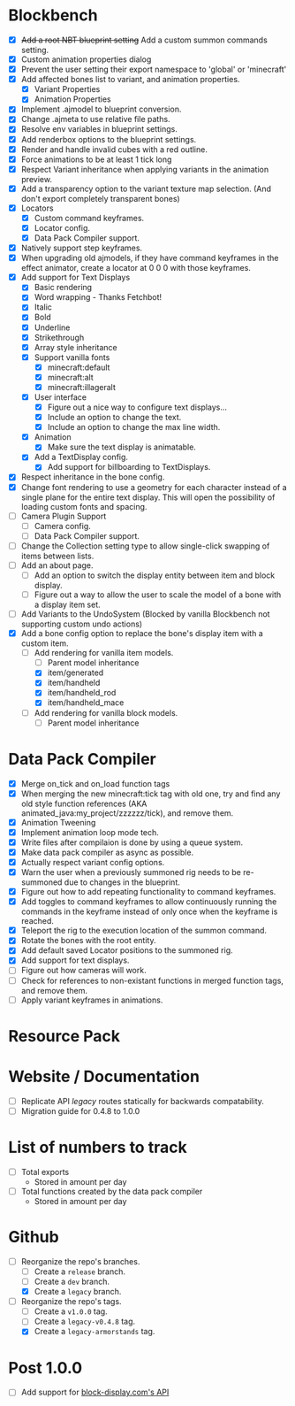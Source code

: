 
# Blockbench
- [x] ~~Add a root NBT blueprint setting~~ Add a custom summon commands setting.
- [x] Custom animation properties dialog
- [x] Prevent the user setting their export namespace to 'global' or 'minecraft'
- [x] Add affected bones list to variant, and animation properties.
    - [x] Variant Properties
    - [x] Animation Properties
- [x] Implement .ajmodel to blueprint conversion.
- [x] Change .ajmeta to use relative file paths.
- [x] Resolve env variables in blueprint settings.
- [x] Add renderbox options to the blueprint settings.
- [x] Render and handle invalid cubes with a red outline.
- [x] Force animations to be at least 1 tick long
- [x] Respect Variant inheritance when applying variants in the animation preview.
- [x] Add a transparency option to the variant texture map selection. (And don't export completely transparent bones)
- [x] Locators
    - [x] Custom command keyframes.
    - [x] Locator config.
    - [x] Data Pack Compiler support.
- [x] Natively support step keyframes.
- [x] When upgrading old ajmodels, if they have command keyframes in the effect animator, create a locator at 0 0 0 with those keyframes.
- [x] Add support for Text Displays
    - [x] Basic rendering
    - [x] Word wrapping - Thanks Fetchbot!
    - [x] Italic
    - [x] Bold
    - [x] Underline
    - [x] Strikethrough
    - [x] Array style inheritance
    - [x] Support vanilla fonts
        - [x] minecraft:default
        - [x] minecraft:alt
        - [x] minecraft:illageralt
    - [x] User interface
        - [x] Figure out a nice way to configure text displays...
        - [x] Include an option to change the text.
        - [x] Include an option to change the max line width.
    - [x] Animation
        - [x] Make sure the text display is animatable.
    - [x] Add a TextDisplay config.
        - [x] Add support for billboarding to TextDisplays.
- [x] Respect inheritance in the bone config.
- [x] Change font rendering to use a geometry for each character instead of a single plane for the entire text display. This will open the possibility of loading custom fonts and spacing.
- [ ] Camera Plugin Support
    - [ ] Camera config.
    - [ ] Data Pack Compiler support.
- [ ] Change the Collection setting type to allow single-click swapping of items between lists.
- [ ] Add an about page.
    - [ ] Add an option to switch the display entity between item and block display.
    - [ ] Figure out a way to allow the user to scale the model of a bone with a display item set.
- [ ] Add Variants to the UndoSystem (Blocked by vanilla Blockbench not supporting custom undo actions)
- [x] Add a bone config option to replace the bone's display item with a custom item.
    - [ ] Add rendering for vanilla item models.
        - [ ] Parent model inheritance
        - [x] item/generated
        - [x] item/handheld
        - [x] item/handheld_rod
        - [x] item/handheld_mace
    - [ ] Add rendering for vanilla block models.
        - [ ] Parent model inheritance

# Data Pack Compiler
- [x] Merge on_tick and on_load function tags
- [x] When merging the new minecraft:tick tag with old one, try and find any old style function references (AKA animated_java:my_project/zzzzzz/tick), and remove them.
- [x] Animation Tweening
- [x] Implement animation loop mode tech.
- [x] Write files after compilaion is done by using a queue system.
- [x] Make data pack compiler as async as possible.
- [x] Actually respect variant config options.
- [x] Warn the user when a previously summoned rig needs to be re-summoned due to changes in the blueprint.
- [x] Figure out how to add repeating functionality to command keyframes.
- [x] Add toggles to command keyframes to allow continuously running the commands in the keyframe instead of only once when the keyframe is reached.
- [x] Teleport the rig to the execution location of the summon command.
- [x] Rotate the bones with the root entity.
- [x] Add default saved Locator positions to the summoned rig.
- [x] Add support for text displays.
- [ ] Figure out how cameras will work.
- [ ] Check for references to non-existant functions in merged function tags, and remove them.
- [ ] Apply variant keyframes in animations.

# Resource Pack

# Website / Documentation
- [ ] Replicate API *legacy* routes statically for backwards compatability.
- [ ] Migration guide for 0.4.8 to 1.0.0

# List of numbers to track
- [ ] Total exports
    - Stored in amount per day
- [ ] Total functions created by the data pack compiler
    - Stored in amount per day

# Github
- [ ] Reorganize the repo's branches.
    - [ ] Create a `release` branch.
    - [ ] Create a `dev` branch.
    - [x] Create a `legacy` branch.
- [ ] Reorganize the repo's tags.
    - [ ] Create a `v1.0.0` tag.
    - [ ] Create a `legacy-v0.4.8` tag.
    - [x] Create a `legacy-armorstands` tag.

# Post 1.0.0
- [ ] Add support for [block-display.com's API](https://wiki.block-display.com/api/get-api)

